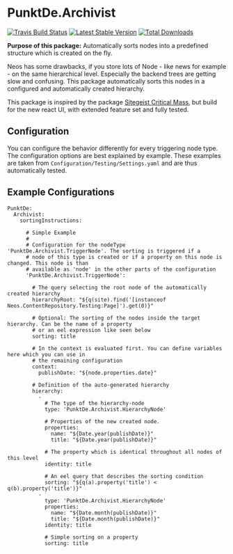 # PunktDe.Archivist 

[![Travis Build Status](https://travis-ci.org/punktDe/archivist.svg?branch=master)](https://travis-ci.org/punktDe/archivist) [![Latest Stable Version](https://poser.pugx.org/punktde/archivist/v/stable)](https://packagist.org/packages/punktde/archivist) [![Total Downloads](https://poser.pugx.org/punktde/archivist/downloads)](https://packagist.org/packages/punktde/archivist)

**Purpose of this package:** Automatically sorts nodes into a predefined structure which is created on the fly.

Neos has some drawbacks, if you store lots of Node - like news for example - on the same hierarchical level. 
Especially the backend trees are getting slow and confusing. This package automatically sorts this nodes in a configured and 
automatically created hierarchy.

This package is inspired by the package [Sitegeist Critical Mass](https://github.com/sitegeist/Sitegeist.CriticalMass), 
but build for the new react UI, with extended feature set and fully tested. 

## Configuration

You can configure the behavior differently for every triggering node type. The configuration options 
are best explained by example. These examples are taken from ``Configuration/Testing/Settings.yaml``
and are thus automatically tested. 

## Example Configurations
    
    PunktDe:
      Archivist:
        sortingInstructions:
    
          # Simple Example
          #
          # Configuration for the nodeType 'PunktDe.Archivist.TriggerNode'. The sorting is triggered if a
          # node of this type is created or if a property on this node is changed. This node is than
          # available as 'node' in the other parts of the configuration
          'PunktDe.Archivist.TriggerNode':
    
            # The query selecting the root node of the automatically created hierarchy
            hierarchyRoot: "${q(site).find('[instanceof Neos.ContentRepository.Testing:Page]').get(0)}"
    
            # Optional: The sorting of the nodes inside the target hierarchy. Can be the name of a property
            # or an eel expression like seen below
            sorting: title
    
            # In the context is evaluated first. You can define variables here which you can use in
            # the remaining configuration
            context:
              publishDate: "${node.properties.date}"
    
            # Definition of the auto-generated hierarchy
            hierarchy:
              -
                # The type of the hierarchy-node
                type: 'PunktDe.Archivist.HierarchyNode'
    
                # Properties of the new created node.
                properties:
                  name: "${Date.year(publishDate)}"
                  title: "${Date.year(publishDate)}"
    
                # The property which is identical throughout all nodes of this level
                identity: title
    
                # An eel query that describes the sorting condition
                sorting: "${q(a).property('title') < q(b).property('title')}"
              -
                type: 'PunktDe.Archivist.HierarchyNode'
                properties:
                  name: "${Date.month(publishDate)}"
                  title: "${Date.month(publishDate)}"
                identity: title
    
                # Simple sorting on a property
                sorting: title
